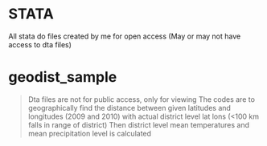 # STATA
All stata do files created by me for open access (May or may not have access to dta files)

# geodist_sample
>Dta files are not for public access, only for viewing
>The codes are to geographically find the distance between given latitudes and longitudes (2009 and 2010) with actual district level lat lons (<100 km falls in range of district) 
>Then district level mean temperatures and mean precipitation level is calculated
